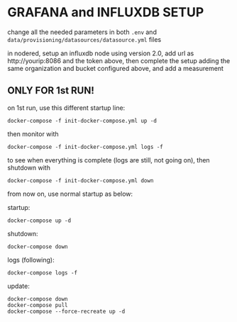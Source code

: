 # GRAFANA and INFLUXDB SETUP

change all the needed parameters in both `.env` and `data/provisioning/datasources/datasource.yml` files

in nodered, setup an influxdb node using version 2.0, add url as http://yourip:8086 and the token above, then complete the setup adding the same organization and bucket configured above, and add a measurement

## ONLY FOR 1st RUN!

on 1st run, use this different startup line:

    docker-compose -f init-docker-compose.yml up -d

then monitor with

    docker-compose -f init-docker-compose.yml logs -f

to see when everything is complete (logs are still, not going on), then shutdown with

    docker-compose -f init-docker-compose.yml down

from now on, use normal startup as below:

startup:

    docker-compose up -d

shutdown:

    docker-compose down

logs (following):

    docker-compose logs -f

update:

    docker-compose down
    docker-compose pull
    docker-compose --force-recreate up -d
